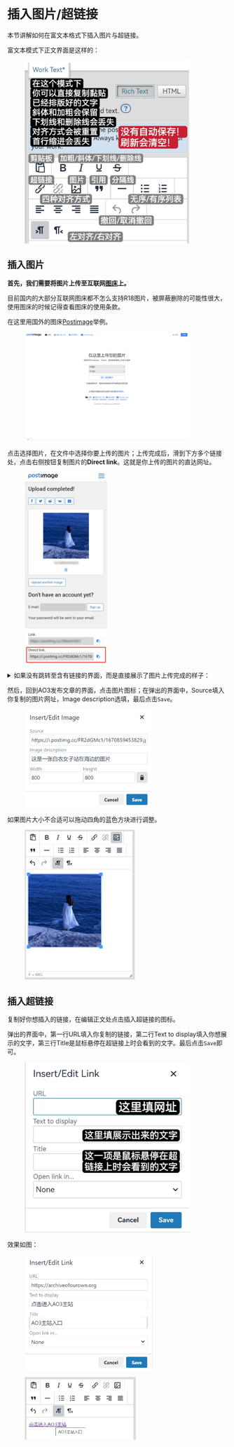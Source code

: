 # 插入图片/超链接

本节讲解如何在富文本格式下插入图片与超链接。

富文本模式下正文界面是这样的：

<figure><img src="../../.gitbook/assets/MTXX_MH20230313_204035698.jpg" alt="" width="375"><figcaption></figcaption></figure>

## 插入图片

**首先，我们需要将图片上传至互联网**[**图床**](../../ao3-da-zi-dian.md#image-hosting-tu-chuang)**上。**

目前国内的大部分互联网图床都不怎么支持R18图片，被屏蔽删除的可能性很大，使用图床的时候记得查看图床的使用条款。

在这里用国外的图床[Postimage](https://postimages.org/zh-cn/)举例。

<figure><img src="../../.gitbook/assets/image (3) (2).png" alt="" width="375"><figcaption></figcaption></figure>

点击选择图片，在文件中选择你要上传的图片；上传完成后，滑到下方多个链接处，点击右侧按钮复制图片的**Direct link**。这就是你上传的图片的直达网址。

<figure><img src="../../.gitbook/assets/MTXX_MH20230317_193854931.jpg" alt="" width="188"><figcaption></figcaption></figure>

<details>

<summary>如果没有跳转至含有链接的界面，而是直接展示了图片上传完成的样子：</summary>

<figure><img src="../../.gitbook/assets/image (7).png" alt="" width="375"><figcaption></figcaption></figure>

请右键（手机长按）图片后选择「在新页面中打开图片」，并复制新打开的页面的网址。

<figure><img src="../../.gitbook/assets/image (1) (4).png" alt="" width="375"><figcaption></figcaption></figure>

<figure><img src="../../.gitbook/assets/MTXX_MH20230317_195925995.jpg" alt="" width="375"><figcaption></figcaption></figure>

</details>

然后，回到AO3发布文章的界面，点击图片图标；在弹出的界面中，Source填入你复制的图片网址，Image description选填，最后点击`Save`。

<figure><img src="../../.gitbook/assets/image (5).png" alt="" width="288"><figcaption></figcaption></figure>

如果图片大小不合适可以拖动四角的蓝色方块进行调整。

<figure><img src="../../.gitbook/assets/image (2) (3).png" alt="" width="251"><figcaption></figcaption></figure>



## 插入超链接

复制好你想插入的链接，在编辑正文处点击插入超链接的图标。

弹出的界面中，第一行URL填入你复制的链接，第二行Text to display填入你想展示的文字，第三行Title是鼠标悬停在超链接上时会看到的文字。最后点击`Save`即可。

<figure><img src="../../.gitbook/assets/MTXX_MH20230313_204457971 (1).jpg" alt="" width="375"><figcaption></figcaption></figure>

效果如图：

<figure><img src="../../.gitbook/assets/image (8).png" alt="" width="292"><figcaption></figcaption></figure>

<figure><img src="../../.gitbook/assets/image (4).png" alt="" width="253"><figcaption></figcaption></figure>
